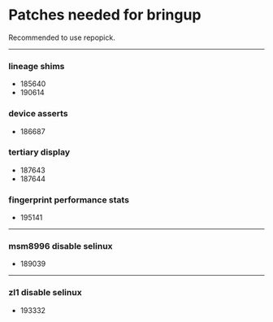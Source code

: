 # Patches needed for bringup

Recommended to use repopick.

-----
### lineage shims
- 185640
- 190614
### device asserts
- 186687
### tertiary display
- 187643
- 187644
### fingerprint performance stats
- 195141
-----
### msm8996 disable selinux
- 189039
-----
### zl1 disable selinux
- 193332
